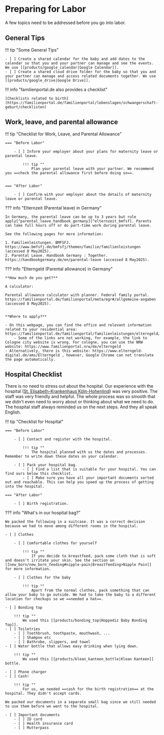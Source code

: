 # Preparing for Labor

A few topics need to be addressed before you go into labor.

## General Tips

!!! tip "Some General Tips"

    - [ ] Create a shared calendar for the baby and add dates to the calendar so that you and your partner can manage and see the events. We use [[products/google_calendar|Google Calendar]].
    - [ ] Create a shared cloud drive folder for the baby so that you and your partner can manage and access related documents together. We use [[products/google_drive|Google Drive]].

!!! info "familienportal.de also provides a checklist"

    [Checklists related to birth](https://familienportal.de/familienportal/lebenslagen/schwangerschaft-geburt/checklisten)


## Work, leave, and parental allowance


!!! tip "Checklist for Work, Leave, and Parental Allowance"

    === "Before Labor"

        - [ ] Inform your employer about your plans for maternity leave or parental leave.

            !!! tip ""
                Plan your parental leave with your partner. We recommend you ==check the parental allowance first before doing so==.


    === "After Labor"

        - [ ] Confirm with your employer about the details of maternity leave or parental leave.


??? info "Elternzeit (Parental leave) in Germany"

    In Germany, the parental leave can be up to 3 years but rule apply[^parental_leave_handbook_germany][^elternzeit_bmfsf]. Parents can take full hours off or do part-time work during parental leave.

    See the following pages for more information:

    1. Familienleistungen. BMFSFJ. https://www.bmfsfj.de/bmfsfj/themen/familie/familienleistungen (accessed 8 May2025).
    2. Parental Leave. Handbook Germany : Together. https://handbookgermany.de/en/parental-leave (accessed 8 May2025).


??? info "Elterngeld (Parental allowance) in Germany"

    **How much do you get?**

    A calculator:

    Parental allowance calculator with planner. Federal family portal. https://familienportal.de/familienportal/meta/egr#/allgemeine-angaben (accessed 8 May2025).


    **Where to apply?**

    - On this webpage, you can find the office and relevant information related to your residential area: https://familienportal.de/familienportal/familienleistungen/elterngeld/faq
        - Some of the links are not working, for example, the link to Cologne city website is wrong. For cologne, you can use the NRW website: https://www.familienportal.nrw/de/elterngeld
    - Alternatively, there is this website: https://www.elterngeld-digital.de/ams/Elterngeld , however, Google Chrome can not translate the page automatically.



## Hospital Checklist

There is no need to stress out about the hospital. Our experience with the hospital ([St. Elisabeth-Krankenhaus Köln-Hohenlind](https://www.hohenlind.de/)) was very positive. The staff was very friendly and helpful. The whole process was so smooth that we didn't even need to worry about or thinking about what we need to do. The hospital staff always reminded us on the next steps. And they all speak English.

!!! tip "Checklist for Hospital"

    === "Before Labor"

        - [ ] Contact and register with the hospital.

            !!! tip ""
                The hospital planned with us the dates and processes. Remember to write down these dates on your calendar.

        - [ ] Pack your hospital bag.
            - [ ] Find a list that is suitable for your hospital. You can find ours below this checklist.
            - [ ] Make sure you have all your important documents sorted out and reachable. This can help you speed up the process of getting into the hospital.

    === "After Labor"

        - [ ] Birth registration.



??? info "What's in our hospital bag?"

    We packed the following in a suitcase. It was a correct decision because we had to move among different rooms in the hospital.

    - [ ] Clothes

        - [ ] Comfortable clothes for yourself

            !!! tip ""
                If you decide to breastfeed, pack some cloth that is soft and doesn't irritate your skin. See the section on [[new_born/new_born_feeding#nipple-pain|Breastfeeding>Nipple Pain]] for more information.

        - [ ] Clothes for the baby

            !!! tip ""
                Apart from the normal clothes, pack something that can allow your baby to go outside. We had to take the baby to a different location for checkups so we ==needed a hat==.

    - [ ] Bonding top

        !!! tip ""
            We used this [[products/bonding_top|Hoppediz Baby Bonding Top]].
    - [ ] Toiletries
        - [ ] Toothbrush, toothpaste, mouthwash, ...
        - [ ] Shampoo etc
        - [ ] Bathrobe, slippers, and towel
    - [ ] Water bottle that allows easy drinking when lying down.

        !!! tip ""
            We used this [[products/klean_kanteen_bottle|Klean Kanteen]] bottle.

    - [ ] Phone charger
    - [ ] Cash!

        !!! tip ""
            For us, we needed ==cash for the birth registration== at the hospital. They didn't accept cards.

    We packed our documents in a separate small bag since we still needed to use them before we went to the hospital.

    - [ ] Important documents
        - [ ] ID card
        - [ ] Health insurance card
        - [ ] Mutterpass


[^parental_leave_handbook_germany]: Parental Leave. Handbook Germany : Together. https://handbookgermany.de/en/parental-leave (accessed 8 May2025).
[^elternzeit_bmfsf]: Elternzeit. BMFSFJ. https://www.bmfsfj.de/bmfsfj/themen/familie/familienleistungen/elternzeit/elternzeit-73832 (accessed 8 May2025).

